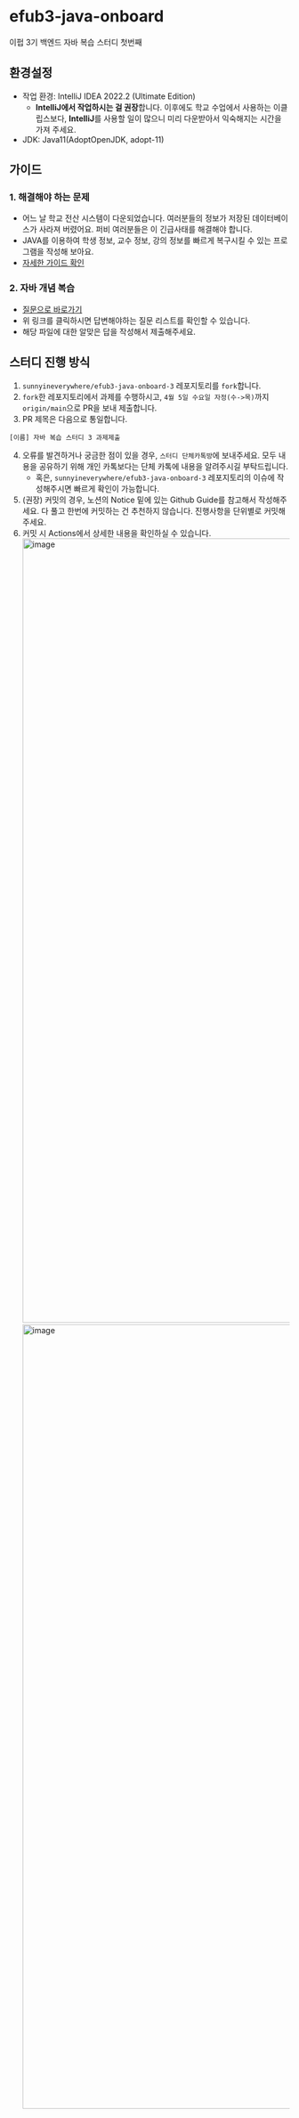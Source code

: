 # efub3-java-onboard
이펍 3기 백엔드 자바 복습 스터디 첫번째

## 환경설정
- 작업 환경: IntelliJ IDEA 2022.2 (Ultimate Edition)
    - **IntelliJ에서 작업하시는 걸 권장**합니다. 이후에도 학교 수업에서 사용하는 이클립스보다, **IntelliJ**를 사용할 일이 많으니 미리 다운받아서 익숙해지는 시간을 가져 주세요.
- JDK: Java11(AdoptOpenJDK, adopt-11)

## 가이드
### 1. 해결해야 하는 문제
- 어느 날 학교 전산 시스템이 다운되었습니다. 여러분들의 정보가 저장된 데이터베이스가 사라져 버렸어요. 퍼비 여러분들은 이 긴급사태를 해결해야 합니다.
- JAVA를 이용하여 학생 정보, 교수 정보, 강의 정보를 빠르게 복구시킬 수 있는 프로그램을 작성해 보아요.
- [자세한 가이드 확인](https://github.com/sunnyineverywhere/efub3-java-onboard-3/blob/main/docs/GUIDE.md)

### 2. 자바 개념 복습
- [질문으로 바로가기](https://github.com/sunnyineverywhere/efub3-java-onboard-3/blob/main/docs/JAVA_QUESTION.md)
- 위 링크를 클릭하시면 답변해야하는 질문 리스트를 확인할 수 있습니다.
- 해당 파일에 대한 알맞은 답을 작성해서 제출해주세요.

## 스터디 진행 방식
1. `sunnyineverywhere/efub3-java-onboard-3` 레포지토리를 `fork`합니다.
2. `fork`한 레포지토리에서 과제를 수행하시고, `4월 5일 수요일 자정(수->목)`까지 `origin/main`으로 PR을 보내 제출합니다.
3. PR 제목은 다음으로 통일합니다.
```
[이름] 자바 복습 스터디 3 과제제출
```
4. 오류를 발견하거나 궁금한 점이 있을 경우, `스터디 단체카톡방`에 보내주세요. 모두 내용을 공유하기 위해 개인 카톡보다는 단체 카톡에 내용을 알려주시길 부탁드립니다.
    - 혹은, `sunnyineverywhere/efub3-java-onboard-3` 레포지토리의 이슈에 작성해주시면 빠르게 확인이 가능합니다.
5. (권장) 커밋의 경우, 노션의 Notice 밑에 있는 Github Guide를 참고해서 작성해주세요. 다 풀고 한번에 커밋하는 건 추천하지 않습니다. 진행사항을 단위별로 커밋해 주세요.
6. 커밋 시 Actions에서 상세한 내용을 확인하실 수 있습니다.
   <img width="1409" alt="image" src="https://user-images.githubusercontent.com/80109963/223901119-7a0947bb-9d8f-4bad-8595-20ff71f7e07e.png">
   <img width="1409" alt="image" src="https://user-images.githubusercontent.com/80109963/223901162-bfc554bd-3f4d-48ea-ad7a-b14c278c1199.png">
